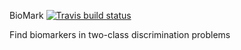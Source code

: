 BioMark [![Travis build status](https://travis-ci.org/rwehrens/BioMark.svg?branch=master)](https://travis-ci.org/rwehrens/BioMark)


Find biomarkers in two-class discrimination problems

